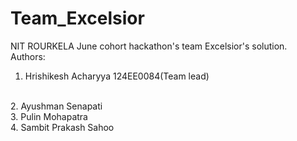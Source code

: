 # Team_Excelsior
NIT ROURKELA June cohort hackathon's team Excelsior's solution.
<br>
Authors:
<br>
1. Hrishikesh Acharyya 124EE0084(Team lead)
<br>
2. Ayushman Senapati 
<br>
3. Pulin Mohapatra
<br>
4. Sambit Prakash Sahoo